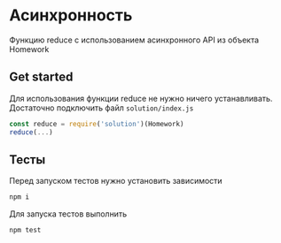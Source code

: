 # Асинхронность

Функцию reduce с использованием асинхронного API из объекта Homework

## Get started

Для использования функции reduce не нужно ничего устанавливать. Достаточно подключить файл `solution/index.js`

```js
const reduce = require('solution')(Homework)
reduce(...)
```

## Тесты

Перед запуском тестов нужно установить зависимости
```sh
npm i
```

Для запуска тестов выполнить
```sh
npm test
```
